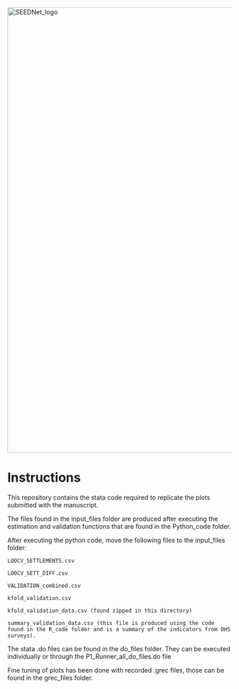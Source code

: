 <img width="1000" alt="SEEDNet_logo" src="https://github.com/user-attachments/assets/b730359a-65fb-419e-aa77-c317c3f66499">


# Instructions
This repository contains the stata code required to replicate the plots submitted with the manuscript.

The files found in the input_files folder are produced after executing the estimation and validation functions that are found in the Python_code folder.

After executing the python code, move the following files to the input_files folder:

    LOOCV_SETTLEMENTS.csv
  
    LOOCV_SETT_DIFF.csv
  
    VALIDATION_combined.csv
  
    kfold_validation.csv
  
    kfold_validation_data.csv (found zipped in this directory)
  
    summary_validation_data.csv (this file is produced using the code found in the R_code folder and is a summary of the indicators from DHS surveys). 
  

The stata .do files can be found in the do_files folder. They can be executed individually or through the P1_Runner_all_do_files.do file

Fine tuning of plots has been done with recorded .grec files, those can be found in the grec_files folder.

